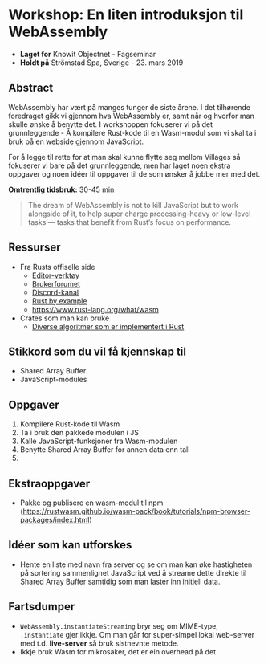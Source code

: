 # Workshop: En liten introduksjon til WebAssembly
- **Laget for** Knowit Objectnet - Fagseminar
- **Holdt på** Strömstad Spa, Sverige - 23. mars 2019

## Abstract
WebAssembly har vært på manges tunger de siste årene. I det tilhørende foredraget gikk vi gjennom hva WebAssembly er, samt når og hvorfor man skulle ønske å benytte det. I workshoppen fokuserer vi på det grunnleggende - Å kompilere Rust-kode til en Wasm-modul som vi skal ta i bruk på en webside gjennom JavaScript.

For å legge til rette for at man skal kunne flytte seg mellom Villages så fokuserer vi bare på det grunnleggende, men har laget noen ekstra oppgaver og noen idéer til oppgaver til de som ønsker å jobbe mer med det.

**Omtrentlig tidsbruk:** 30-45 min


> The dream of WebAssembly is not to kill JavaScript but to work alongside of it, to help super charge processing-heavy or low-level tasks — tasks that benefit from Rust’s focus on performance.

## Ressurser
- Fra Rusts offiselle side
  - [Editor-verktøy](https://www.rust-lang.org/tools)
  - [Brukerforumet](https://users.rust-lang.org)
  - [Discord-kanal](https://discordapp.com/invite/rust-lang)
  - [Rust by example](https://doc.rust-lang.org/rust-by-example/index.html)
  - https://www.rust-lang.org/what/wasm
- Crates som man kan bruke
  - [Diverse algoritmer som er implementert i Rust](https://crates.io/categories/algorithms)

## Stikkord som du vil få kjennskap til
- Shared Array Buffer
- JavaScript-modules

## Oppgaver
1. Kompilere Rust-kode til Wasm
2. Ta i bruk den pakkede modulen i JS
3. Kalle JavaScript-funksjoner fra Wasm-modulen
4. Benytte Shared Array Buffer for annen data enn tall
5.


## Ekstraoppgaver
- Pakke og publisere en wasm-modul til npm (https://rustwasm.github.io/wasm-pack/book/tutorials/npm-browser-packages/index.html)

## Idéer som kan utforskes
- Hente en liste med navn fra server og se om man kan øke hastigheten på sortering sammenlignet JavaScript ved å streame dette direkte til Shared Array Buffer samtidig som man laster inn initiell data.

## Fartsdumper
- `WebAssembly.instantiateStreaming` bryr seg om MIME-type, `.instantiate` gjer ikkje. Om man går for super-simpel lokal web-server med t.d. **live-server** så bruk sistnevnte metode.
- Ikkje bruk Wasm for mikrosaker, det er ein overhead på det.